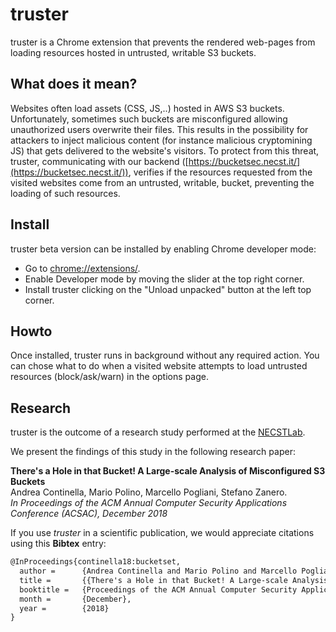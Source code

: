 truster
====

truster is a Chrome extension that prevents the rendered web-pages from loading resources hosted in untrusted, writable S3 buckets.

## What does it mean?

Websites often load assets (CSS, JS,..) hosted in AWS S3 buckets. Unfortunately, sometimes such buckets are misconfigured allowing unauthorized users overwrite their files. This results in the possibility for attackers to inject malicious content (for instance malicious cryptomining JS) that gets delivered to the website's visitors. To protect from this threat, truster, communicating with our backend ([https://bucketsec.necst.it/](https://bucketsec.necst.it/)), verifies if the resources requested from the visited websites come from an untrusted, writable, bucket, preventing the loading of such resources.

## Install

truster beta version can be installed by enabling Chrome developer mode:
* Go to [chrome://extensions/](chrome://extensions/).
* Enable Developer mode by moving the slider at the top right corner.
* Install truster clicking on the "Unload unpacked" button at the left top corner. 

## Howto

Once installed, truster runs in background without any required action. You can chose what to do when a visited website attempts to load untrusted resources (block/ask/warn) in the options page.

## Research

truster is the outcome of a research study performed at the [NECSTLab](http://necst.it).

We present the findings of this study in the following research paper:

**There's a Hole in that Bucket! A Large-scale Analysis of Misconfigured S3 Buckets**  
Andrea Continella, Mario Polino, Marcello Pogliani, Stefano Zanero.  
*In Proceedings of the ACM Annual Computer Security Applications Conference (ACSAC), December 2018*

If you use *truster* in a scientific publication, we would appreciate citations using this **Bibtex** entry:
``` tex
@InProceedings{continella18:bucketset,
  author =      {Andrea Continella and Mario Polino and Marcello Pogliani and Stefano Zanero},
  title =       {{There's a Hole in that Bucket! A Large-scale Analysis of Misconfigured S3 Buckets}},
  booktitle =   {Proceedings of the ACM Annual Computer Security Applications Conference (ACSAC)},
  month =       {December},
  year =        {2018}
}
```
